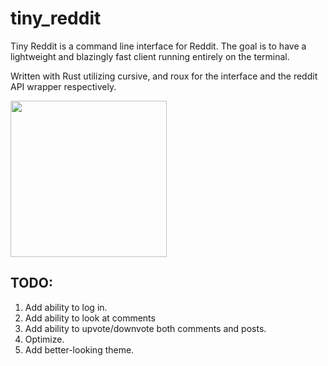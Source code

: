 # tiny_reddit

Tiny Reddit is a command line interface for Reddit. The goal is to have a lightweight and blazingly fast client running entirely on the terminal.

Written with Rust utilizing cursive, and roux for the interface and the reddit API wrapper respectively.

<img src="https://i.imgur.com/7Jsi7UC.png" height="250"/>

## TODO:
1. Add ability to log in.
2. Add ability to look at comments
3. Add ability to upvote/downvote both comments and posts.
4. Optimize.
5. Add better-looking theme.



